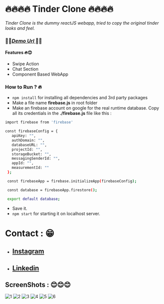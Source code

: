 # 🔥🔥🔥🔥 Tinder Clone 🔥🔥🔥🔥


_Tinder Clone is the dummy reactJS webapp, tried to copy the original tinder looks and feel._

### 🤩🤩[__*Demo Url*__ ](https://tinderclone-ae6bd.web.app/)🤩🤩

#### Features 🔥😊
  - Swipe Action
  - Chat Section
  - Component Based WebApp

### How to Run ? 🔥

 - ``` npm install ``` for installing all dependencies and 3rd party packages
 - Make a file name __firebase.js__ in root folder
 - Make an firebase account on google for the real runtime database. Copy all its credentials in the __./firebase.js__ file like this :
 ``` sh
 import firebase from 'firebase'

const firebaseConfig = {
    apiKey: "",
    authDomain: "",
    databaseURL: "",
    projectId: "",
    storageBucket: "",
    messagingSenderId: "",
    appId: "",
    measurementId: ""
  };

  const firebaseApp = firebase.initializeApp(firebaseConfig);

  const database = firebaseApp.firestore();

  export default database;
```
 - Save it.
 - ``` npm start ``` for starting it on localhost server.
 

# Contact : 😁
- ## [Instagram](https://www.instagram.com/anujcodeop/)
- ## [Linkedin](https://www.linkedin.com/in/anuj-singh-007/)

## ScreenShots : 😊😊😊

![1](./screenshots/1.png)
![2](./screenshots/2.png)
![3](./screenshots/3.png)
![4](./screenshots/4.png)
![5](./screenshots/5.png)
![6](./screenshots/6.png)

